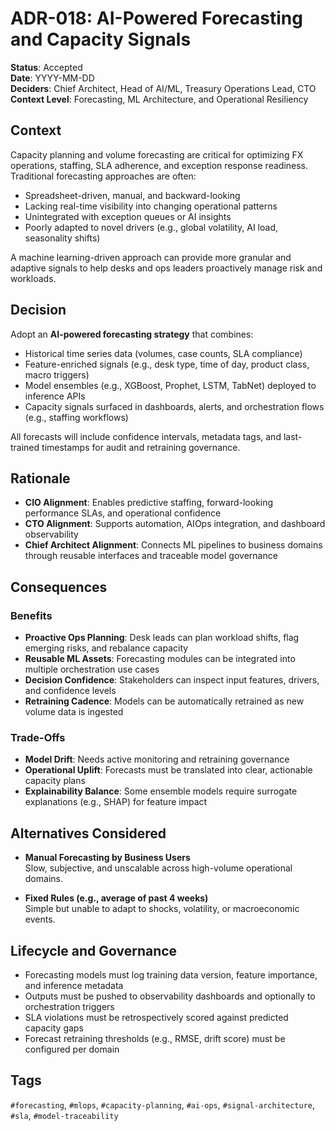 # ADR-018: AI-Powered Forecasting and Capacity Signals

**Status**: Accepted  
**Date**: YYYY-MM-DD  
**Deciders**: Chief Architect, Head of AI/ML, Treasury Operations Lead, CTO  
**Context Level**: Forecasting, ML Architecture, and Operational Resiliency

## Context

Capacity planning and volume forecasting are critical for optimizing FX operations, staffing, SLA adherence, and exception response readiness. Traditional forecasting approaches are often:

- Spreadsheet-driven, manual, and backward-looking  
- Lacking real-time visibility into changing operational patterns  
- Unintegrated with exception queues or AI insights  
- Poorly adapted to novel drivers (e.g., global volatility, AI load, seasonality shifts)

A machine learning-driven approach can provide more granular and adaptive signals to help desks and ops leaders proactively manage risk and workloads.

## Decision

Adopt an **AI-powered forecasting strategy** that combines:

- Historical time series data (volumes, case counts, SLA compliance)  
- Feature-enriched signals (e.g., desk type, time of day, product class, macro triggers)  
- Model ensembles (e.g., XGBoost, Prophet, LSTM, TabNet) deployed to inference APIs  
- Capacity signals surfaced in dashboards, alerts, and orchestration flows (e.g., staffing workflows)

All forecasts will include confidence intervals, metadata tags, and last-trained timestamps for audit and retraining governance.

## Rationale

- **CIO Alignment**: Enables predictive staffing, forward-looking performance SLAs, and operational confidence  
- **CTO Alignment**: Supports automation, AIOps integration, and dashboard observability  
- **Chief Architect Alignment**: Connects ML pipelines to business domains through reusable interfaces and traceable model governance

## Consequences

### Benefits

- **Proactive Ops Planning**: Desk leads can plan workload shifts, flag emerging risks, and rebalance capacity  
- **Reusable ML Assets**: Forecasting modules can be integrated into multiple orchestration use cases  
- **Decision Confidence**: Stakeholders can inspect input features, drivers, and confidence levels  
- **Retraining Cadence**: Models can be automatically retrained as new volume data is ingested

### Trade-Offs

- **Model Drift**: Needs active monitoring and retraining governance  
- **Operational Uplift**: Forecasts must be translated into clear, actionable capacity plans  
- **Explainability Balance**: Some ensemble models require surrogate explanations (e.g., SHAP) for feature impact

## Alternatives Considered

- **Manual Forecasting by Business Users**  
  Slow, subjective, and unscalable across high-volume operational domains.

- **Fixed Rules (e.g., average of past 4 weeks)**  
  Simple but unable to adapt to shocks, volatility, or macroeconomic events.

## Lifecycle and Governance

- Forecasting models must log training data version, feature importance, and inference metadata  
- Outputs must be pushed to observability dashboards and optionally to orchestration triggers  
- SLA violations must be retrospectively scored against predicted capacity gaps  
- Forecast retraining thresholds (e.g., RMSE, drift score) must be configured per domain

## Tags

`#forecasting`, `#mlops`, `#capacity-planning`, `#ai-ops`, `#signal-architecture`, `#sla`, `#model-traceability`
